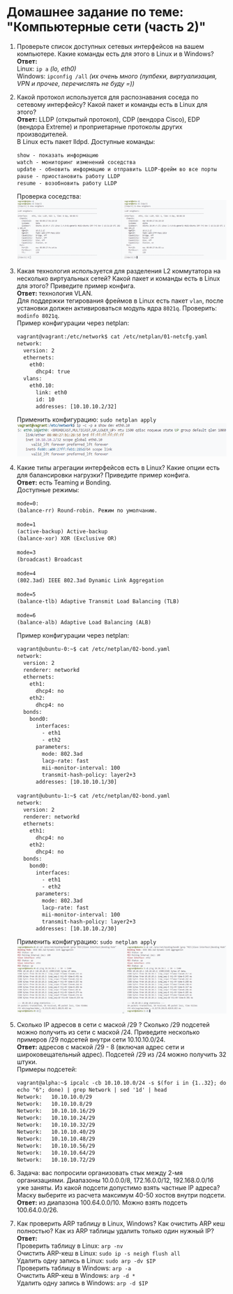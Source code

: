 # Домашнее задание по теме: "Компьютерные сети (часть 2)"

1. Проверьте список доступных сетевых интерфейсов на вашем компьютере. Какие команды есть для этого в Linux и в Windows?  
**Ответ:**  
Linux: `ip a` *(lo, eth0)*  
Windows: `ipconfig /all` *(их очень много (лупбеки, виртуализация, VPN и прочее, перечислять не буду =))* 

2. Какой протокол используется для распознавания соседа по сетевому интерфейсу? Какой пакет и команды есть в Linux для этого?  
**Ответ:** LLDP (открытый протокол), CDP (вендора Cisco), EDP (вендора Extreme) и проприетарные протоколы других производителей.  
В Linux есть пакет lldpd.
Доступные команды:  
    ```
    show - показать информацию
    watch - мониторинг изменений соседства
    update - обновить информацию и отправить LLDP-фрейм во все порты
    pause - приостановить работу LLDP
    resume - возобновить работу LLDP
    ```
    Проверка соседства:  
    ![](./assets/images/../../.assets/images/lldp.png)

3. Какая технология используется для разделения L2 коммутатора на несколько виртуальных сетей? Какой пакет и команды есть в Linux для этого? Приведите пример конфига.  
**Ответ:** технология VLAN.  
Для поддержки тегирования фреймов в Linux есть пакет `vlan`, после установки должен активироваться модуль ядра `8021q`. Проверить: `modinfo 8021q`.  
Пример конфигурации через netplan:
    ```
    vagrant@vagrant:/etc/network$ cat /etc/netplan/01-netcfg.yaml 
    network:
      version: 2
      ethernets:
        eth0:
          dhcp4: true
      vlans:
        eth0.10:
          link: eth0
          id: 10
          addresses: [10.10.10.2/32]
    ```
    Применить конфигурацию: `sudo netplan apply`
    ![](./assets/images/../../.assets/images/vlan.png)

1. Какие типы агрегации интерфейсов есть в Linux? Какие опции есть для балансировки нагрузки? Приведите пример конфига.  
**Ответ:** есть Teaming и Bonding.  
Доступные режимы:  
    ```
    mode=0:
    (balance-rr) Round-robin. Режим по умолчанию.

    mode=1 
    (active-backup) Active-backup
    (balance-xor) XOR (Exclusive OR)

    mode=3
    (broadcast) Broadcast

    mode=4
    (802.3ad) IEEE 802.3ad Dynamic Link Aggregation

    mode=5
    (balance-tlb) Adaptive Transmit Load Balancing (TLB)

    mode=6
    (balance-alb) Adaptive Load Balancing (ALB)
    ```
    Пример конфигурации через netplan:
    ```
    vagrant@ubuntu-0:~$ cat /etc/netplan/02-bond.yaml
    network:
      version: 2
      renderer: networkd
      ethernets:
        eth1:
          dhcp4: no
        eth2:
          dhcp4: no
      bonds:
        bond0:
          interfaces:
            - eth1
            - eth2
          parameters:
            mode: 802.3ad
            lacp-rate: fast
            mii-monitor-interval: 100
            transmit-hash-policy: layer2+3
          addresses: [10.10.10.1/30]

    vagrant@ubuntu-1:~$ cat /etc/netplan/02-bond.yaml
    network:
      version: 2
      renderer: networkd
      ethernets:
        eth1:
          dhcp4: no
        eth2:
          dhcp4: no
      bonds:
        bond0:
          interfaces:
            - eth1
            - eth2
          parameters:
            mode: 802.3ad
            lacp-rate: fast
            mii-monitor-interval: 100
            transmit-hash-policy: layer2+3
          addresses: [10.10.10.2/30]
    ```
    Применить конфигурацию: `sudo netplan apply`
    ![](./assets/images/../../.assets/images/bonding-up.png)

2. Сколько IP адресов в сети с маской /29 ? Сколько /29 подсетей можно получить из сети с маской /24. Приведите несколько примеров /29 подсетей внутри сети 10.10.10.0/24.  
**Ответ:** адресов с маской /29 - 8 (включая адрес сети и широковещательный адрес). Подсетей /29 из /24 можно получить 32 штуки.  
Примеры подсетей:  
    ```
    vagrant@alpha:~$ ipcalc -cb 10.10.10.0/24 -s $(for i in {1..32}; do echo "6"; done) | grep Network | sed '1d' | head
    Network:   10.10.10.0/29        
    Network:   10.10.10.8/29
    Network:   10.10.10.16/29
    Network:   10.10.10.24/29
    Network:   10.10.10.32/29
    Network:   10.10.10.40/29
    Network:   10.10.10.48/29
    Network:   10.10.10.56/29
    Network:   10.10.10.64/29
    Network:   10.10.10.72/29
    ```
3. Задача: вас попросили организовать стык между 2-мя организациями. Диапазоны 10.0.0.0/8, 172.16.0.0/12, 192.168.0.0/16 уже заняты. Из какой подсети допустимо взять частные IP адреса? Маску выберите из расчета максимум 40-50 хостов внутри подсети.  
**Ответ:** из диапазона 100.64.0.0/10. Можно взять подсеть 100.64.0.0/26.  

4. Как проверить ARP таблицу в Linux, Windows? Как очистить ARP кеш полностью? Как из ARP таблицы удалить только один нужный IP?  
**Ответ:**  
Проверить таблицу в Linux: `arp -nv`  
Очистить ARP-кеш в Linux: `sudo ip -s neigh flush all`  
Удалить одну запись в Linux: `sudo arp -dv $IP`  
Проверить таблицу в Windows: `arp -a`  
Очистить ARP-кеш в Windows: `arp -d *`  
Удалить одну запись в Windows: `arp -d $IP`  
